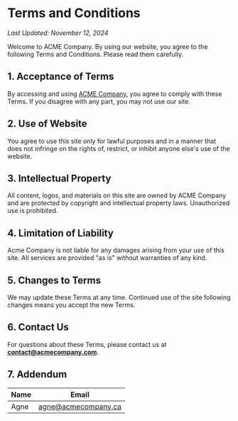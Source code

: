 # Terms and Conditions

_Last Updated: November 12, 2024_

Welcome to ACME Company. By using our website, you agree to the following Terms and Conditions. Please read them carefully.

## 1. Acceptance of Terms

By accessing and using [ACME Company](https://acmecompany.com), you agree to comply with these Terms. If you disagree with any part, you may not use our site.

## 2. Use of Website

You agree to use this site only for lawful purposes and in a manner that does not infringe on the rights of, restrict, or inhibit anyone else's use of the website.

## 3. Intellectual Property

All content, logos, and materials on this site are owned by ACME Company and are protected by copyright and intellectual property laws. Unauthorized use is prohibited.

## 4. Limitation of Liability

Acme Company is not liable for any damages arising from your use of this site. All services are provided "as is" without warranties of any kind.

## 5. Changes to Terms

We may update these Terms at any time. Continued use of the site following changes means you accept the new Terms.

## 6. Contact Us

For questions about these Terms, please contact us at **contact@acmecompany.com**.

## 7. Addendum

| Name | Email               | 
|------|---------------------|
| Agne | agne@acmecompany.ca | 